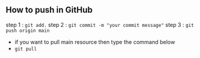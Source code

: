 ## How to push in GitHub

step 1 : `git add.`
step 2 : `git commit -m "your commit message"`
step 3 : `git push origin main`

 -  if you want to pull main resource then type the command below
 - `git pull`